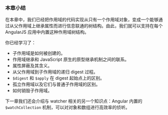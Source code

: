 ### 本章小结

在本章中，我们已经把作用域的代码实现从只有一个作用域对象，变成一个能够通过从父作用域上继承属性而进行信息联通的树结构。由此，我们就可以支持在每个 AngularJS 应用中内置这种作用域树结构。

你已经学习了：

- 子作用域是如何被创建的。
- 作用域继承和 JavaScript 原生的原型继承机制之间的联系。
- 属性屏蔽及其含义。
- 从父作用域到子作用域的递归 digest 过程。
- `$digest` 和 `$apply` 在 digest 起始点上的区别。
- 孤立作用域以及它们与普通子作用域的区别。
- 如何销毁子作用域。

下一章我们还会介绍与 watcher 相关的另一个知识点：Angular 内置的 `$watchCollection` 机制，可以对对象和数组进行高效率的侦听。
